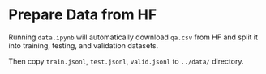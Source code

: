 # Prepare Data from HF

Running `data.ipynb` will automatically download `qa.csv` from HF and split it into training, testing, and validation datasets.

Then copy `train.jsonl`, `test.jsonl`, `valid.jsonl` to `../data/` directory.